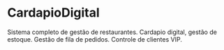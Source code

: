# CardapioDigital
Sistema completo de gestão de restaurantes. Cardapio digital, gestão de estoque. Gestão de fila de pedidos. Controle de clientes VIP.
